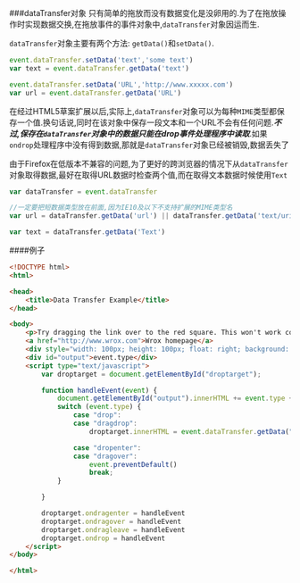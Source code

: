 ###dataTransfer对象
只有简单的拖放而没有数据变化是没卵用的.为了在拖放操作时实现数据交换,在拖放事件的事件对象中,`dataTransfer`对象因运而生.

`dataTransfer`对象主要有两个方法: `getData()`和`setData()`.

```javascript
event.dataTransfer.setData('text','some text')
var text = event.dataTransfer.getData('text')
```

```javascript
event.dataTransfer.setData('URL','http://www.xxxxx.com')
var url = event.dataTransfer.getData('URL')
```

在经过HTML5草案扩展以后,实际上,`dataTransfer`对象可以为每种`MIME`类型都保存一个值.换句话说,同时在该对象中保存一段文本和一个URL不会有任何问题.**_不过,保存在`dataTransfer`对象中的数据只能在drop事件处理程序中读取_**.如果`ondrop`处理程序中没有得到数据,那就是`dataTransfer`对象已经被销毁,数据丢失了

由于Firefox在低版本不兼容的问题,为了更好的跨浏览器的情况下从`dataTransfer`对象取得数据,最好在取得URL数据时检查两个值,而在取得文本数据时候使用`Text`

```javascript
var dataTransfer = event.dataTransfer

//一定要把短数据类型放在前面,因为IE10及以下不支持扩展的MIME类型名
var url = dataTransfer.getData('url') || dataTransfer.getData('text/uri-list')

var text = dataTransfer.getData('Text')
```

####例子

```html
<!DOCTYPE html>
<html>

<head>
    <title>Data Transfer Example</title>
</head>

<body>
    <p>Try dragging the link over to the red square. This won't work correctly in Opera.</p>
    <a href="http://www.wrox.com">Wrox homepage</a>
    <div style="width: 100px; height: 100px; float: right; background: red" id="droptarget"></div>
    <div id="output">event.type</div>
    <script type="text/javascript">
        var droptarget = document.getElementById("droptarget");

        function handleEvent(event) {
            document.getElementById("output").innerHTML += event.type + "<br>";
            switch (event.type) {
                case "drop":
                case "dragdrop":
                    droptarget.innerHTML = event.dataTransfer.getData("url") || event.dataTransfer.getData("text/uri-list");

                case "dropenter":
                case "dragover":
                    event.preventDefault()
                    break;
            }

        }

        droptarget.ondragenter = handleEvent
        droptarget.ondragover = handleEvent
        droptarget.ondragleave = handleEvent
        droptarget.ondrop = handleEvent
    </script>
</body>

</html>

```